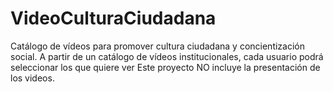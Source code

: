# VideoCulturaCiudadana

Catálogo de vídeos para promover cultura ciudadana y concientización social. A
partir de un catálogo de vídeos institucionales, cada usuario podrá seleccionar los que quiere
ver
Este proyecto NO incluye la presentación de los videos.
